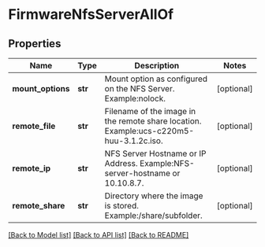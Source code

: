 # FirmwareNfsServerAllOf

## Properties
Name | Type | Description | Notes
------------ | ------------- | ------------- | -------------
**mount_options** | **str** | Mount option as configured on the NFS Server. Example:nolock.   | [optional] 
**remote_file** | **str** | Filename of the image in the remote share location. Example:ucs-c220m5-huu-3.1.2c.iso.   | [optional] 
**remote_ip** | **str** | NFS Server Hostname or IP Address. Example:NFS-server-hostname or 10.10.8.7.   | [optional] 
**remote_share** | **str** | Directory where the image is stored. Example:/share/subfolder.    | [optional] 

[[Back to Model list]](../README.md#documentation-for-models) [[Back to API list]](../README.md#documentation-for-api-endpoints) [[Back to README]](../README.md)


